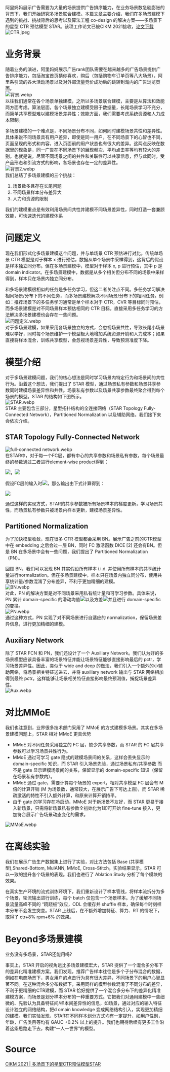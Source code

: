 阿里妈妈展示广告需要为大量的场景提供广告排序能力，在业务场景数急剧膨胀的背景下，我们开始研究多场景联合建模。本篇文章主要介绍，我们在多场景建模下遇到的挑战、挑战背后的思考以及算法工程 co-design 的解决方案——多场景下的星型 CTR 预估模型 STAR。该项工作论文已被CIKM 2021接收，[论文下载](https://arxiv.org/pdf/2101.11427)<br />![CTR.jpeg](./img/1642991940810-e3c50285-e8d9-41ea-bd9a-2ce721de1e82.jpeg)
<a name="DpJFs"></a>
# 业务背景
随着业务的演进，阿里妈妈展示广告rank团队需要在越来越多的广告场景提供广告排序能力，包括淘宝首页猜你喜欢，购后（包括购物车订单页等八大场景），阿里系引流的各大活动场景以及对外部流量竞价成功后的跳转到淘内的广告浏览页面。<br />![背景.webp](./img/1642991413887-1ee4e4e3-8bbc-4bb7-8a84-a99451a2c9d4.webp)<br />以往我们通常在各个场景单独建模，之所以多场景联合建模，主要是从算法和效能两方面考虑。算法层面，各个场景独立建模受限于数据量，长尾场景学习不充分，而简单共享模型难以建模场景差异性；效能方面，我们需要考虑系统资源和人力成本限制。

多场景建模的一个难点是，不同场景分布不同，如何同时建模场景共性和差异性。具体来说不同场景具有用户差异，即使是同一用户，在不同场景下的心智也不同，页面呈现的形式和内容，进入页面前的用户状态也有很大的差异。这两点反映在数据里的现象是，同一广告在不同场景下的展现频次、平均点击率等均有较大的差别。也就是说，尽管不同场景之间的共性和关联性可以共享信息，但与此同时，受产品形态和引流方式的影响，各场景也存在一定的差异性。<br />![背景2.webp](./img/1642991441821-00b14de4-cd18-4dff-b9a2-ca39156491bd.webp)<br />我们总结了多场景建模的三个挑战：

1. 场景数多且存在长尾问题
2. 不同场景样本分布差异大
3. 人力和资源的限制

我们的建模重点是有效利用场景间共性并建模不同场景差异性，同时打造一套兼顾效能，可快速迭代的建模体系
<a name="k1Brt"></a>
# 问题定义
现在我们形式化多场景建模这个问题，并与单场景 CTR 预估进行对比。传统单场景 CTR 模型是对于样本 x 进行预估，数据从单个场景中采样得到，这背后的假设是样本独立同分布。但在多场景建模中，模型对于样本 x, p 进行预估，其中 p 是 domain indicator。在多场景建模中，数据是从多个相关但分布不同的场景中采样得到，样本只在场景内独立同分布。

和多场景建模很相似的任务是多任务学习，但这二者关注点不同。多任务学习解决相同场景/分布下的不同任务，而多场景建模解决不同场景/分布下的相同任务。例如：推荐场景下的多任务学习通常是单个样本对于 CTR，CVR 等目标同时预估，而多场景建模是对不同场景样本预估相同的 CTR 目标。直接采用多任务学习的方法解决多场景建模也会存在一些问题。<br />![问题定义.webp](./img/1642991537046-67dca223-d338-458e-80ce-1d5e1add69f4.webp)<br />对于多场景建模，如果采用各场景独立的方式，会忽视场景共性，导致长尾小场景难以学好，同时每个场景维护一个模型极大地增加系统资源开销和人力成本；如果直接将样本混合，训练共享模型，会忽视场景差异性，导致预测准度下降。
<a name="JxKTT"></a>
# 模型介绍
对于多场景建模问题，我们的核心想法是同时学习场景内特定行为和场景间的共性行为。沿着这个想法，我们提出了 STAR 模型，通过场景私有参数和场景共享参数同时建模场景差异性和共性。场景私有参数以及场景共享参数最终聚合得到每个场景的模型。STAR 的结构如下图所示。<br />![STAR.webp](./img/1642992041334-cad978b6-a3fe-482f-b812-43673563e35b.webp)<br />STAR 主要包含三部分，星型拓扑结构的全连接网络（STAR Topology Fully-Connected Network），Partitioned Normalization 以及辅助网络。我们接下来会依次介绍。
<a name="uXwBl"></a>
## STAR Topology Fully-Connected Network
![full-connected network.webp](./img/1642992367204-116fecaf-7864-4ebe-8dd1-8a945fabbea8.webp)<br />在STAR中，对于每一个FC层，都有中心的共享参数和场景私有参数，每个场景最终的参数通过二者进行element-wise product得到：

![](./img/439b72cc395aa6fd3798b7147953f9ce.svg)，![](./img/30c6dd7c9dfd3c52d9d2c600bb7af93a.svg)

假设FC层的输入时![](./img/7f01f4010569fa1b1c175dc0102149e2.svg)，那么输出由下式计算得到：

![](./img/1f3be9e91820a00509725840cdc13268.svg)

通过这样的实现方式，STAR的共享参数被所有场景样本的梯度更新，学习场景共性，而场景私有参数只被场景内样本更新，建模场景差异性。
<a name="RQwMb"></a>
## Partitioned Normalization
为了加快模型收敛，现在很多 CTR 模型都会采用 BN。展示广告之前的CTR模型中在 embedding 之后会过一层 BN，同时 FC 激活函数 DICE [2] 还会有BN。但是 BN 在多场景中会有一些问题，我们提出了 Partitioned Normalization（PN）。

回顾 BN，我们可以发现 BN 其实假设所有样本 i.i.d. 并使用所有样本的共享统计量进行normalization。但在多场景建模中，样本只在场景内独立同分布，使用共享统计量/参数混淆了分布差异，不利于更加精细的建模。<br />![BN.webp](./img/1642993165960-d014863c-dbd7-4584-850e-a453241ccd9c.webp)<br />对此，PN 的解决方案是对不同场景采用私有统计量和可学习参数。具体来说，PN 累计 domain-specific 的滑动均值![](./img/a008a224a17830237ee281919c412e3d.svg)以及方差![](./img/c6146ba9577b96ee4f2a5d2e5c974e70.svg)并且进行 domain-specific 的变换。<br />![PN.webp](./img/1642993208853-1ad1276f-9734-478f-b9fc-954c3c4ed1ec.webp)<br />通过这种方式，PN 实现了对不同场景进行自适应的 normalization，保留场景差异信息，进行更加精细的建模。
<a name="XSluj"></a>
## Auxiliary Network
除了 STAR FCN 和 PN，我们还设计了一个 Auxiliary Network。我们认为好的多场景模型应该具备丰富的场景特征并能让场景特征能够直接影响最后的 pctr，学习场景差异性。因此，类似于 wide and deep 的做法，我们引入一个额外的小辅助网络，将场景相关特征送进去，并将 auxiliary network 输出与 STAR 网络相加得到最终 pctr。这样能够让场景相关特征直接影响最终预测值，捕捉场景差异性。<br />![Aux.webp](./img/1642993269644-386078cf-ca7b-4f69-ae92-395bcc288c6e.webp)
<a name="TMM2a"></a>
# 对比MMoE
我们也注意到，业界很多技术部门采用了 MMoE 的方式建模多场景。其实在多场景建模问题上，STAR 相对 MMoE 更具优势

- MMoE 对不同任务采用独立的 FC 层，缺少共享参数，而 STAR 的 FC 层共享参数可以学习场景共性行为。
- MMoE 通过可学习 gate 隐式的建模场景间的关系，这样会丢失显示的 domain-specific 知识，而 STAR 引入场景先验，通过场景私有/共享参数 而不是 gate 显示建模场景间的关系，保留显示的 domain-specific 知识（保留在场景私有参数内）。
- MMoE 通过 gate，需要计算每个场景的 expert，相对共享模型 FC 层会有 M 倍的计算开销 (M 为场景数，通常较大，在展示广告下可达上百)，而 STAR 稀疏激活的特性不引入额外计算，和原来计算开销持平。
- 由于 gate 的学习存在冷启动，MMoE 对于新场景不友好，而 STAR 更易于接入新场景，只需将新场景私有参数全初始化为1即可开始 fine-tune 接入，更加符合展示广告场景动态变化的需求。

![MMoE.webp](./img/1642993330439-46a55698-858f-4198-afab-25b8633471a8.webp)
<a name="oseSA"></a>
# 在离线实验
我们在展示广告生产数据集上进行了实验，对比方法包括 Base (共享模型),Shared-Bottom, MulANN, MMoE, Cross-Stitch。实验结果显示，STAR 可以一致的提升各个场景的表现。我们也进行了 Ablation Study 分析了每个模块的效果。

在真实生产环境的流式训练环境下，我们重新设计了样本管线，将样本流拆分为多个场景，轮流输出进行训练，每个 batch 仅包含一个场景样本。为了缓解不同场景流量高峰不同的 “跷跷板”效应，ODL 会缓存并 shuffle 样本，确保每个时刻样本分布不会发生突变。STAR 上线后，在不额外增加特征、算力、RT 的情况下，取得了 ctr+8% rpm+6% 的效果。
<a name="STY4i"></a>
# Beyond多场景建模
业务没有多场景，STAR还能用吗?

事实上，STAR 开启的视角远比多场景建模宏大，STAR 提供了一个混合多分布下的差异化精准建模方案。我们发现，推荐广告样本往往是多个子分布混合的数据，例如在电商场景下，男女用户的点击行为具有很大差异，不同场景下的用户心智显著不同。在这种混合多分布数据下，采用同样的模型参数混淆了不同分布的差异，不利于更精细的CTR建模，而 STAR 恰好提供了一个混合多分布下的差异化精准建模方案，而场景是划分样本分布的一种重要方式。它把我们对通用建模中一些细微的、先验认为具备特征间/样本间差异性的信息，如场景，通过对应的输入特征设计独立的网络结构，把d omain knowledge 变成网络结构引入，实现更加精细的建模。我们实验发现，STAR在不同样本划分方式均有一定提升，如用户性别，年龄，广告类目等均有 GAUC +0.2% 以上的提升。我们也期待后续有更多工作沿着这条思路走下去，构建“一人一世界”的模型。
<a name="YaqwH"></a>
# Source
[CIKM 2021 | 多场景下的星型CTR预估模型STAR](https://mp.weixin.qq.com/s?__biz=Mzg3MDYxODE2Ng==&mid=2247485923&idx=1&sn=cb4a5f6840a795a87728f80855819a4b&chksm=ce8a4cbaf9fdc5ac80f4fa0dcc3e495b38fef7edf4754a821e492696dd78f865cb46945b486c&scene=21#wechat_redirect)
